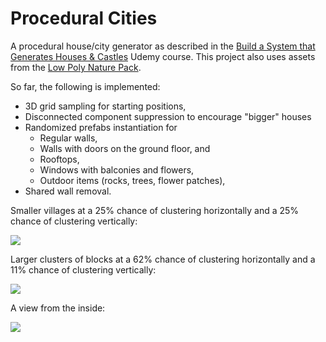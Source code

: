 # Procedural Cities

A procedural house/city generator as described in the [Build a System that Generates Houses & Castles](https://www.udemy.com/course/unity-5-build-a-system-that-generates-houses-castles-auto) Udemy course.
This project also uses assets from the [Low Poly Nature Pack](https://free3d.com/3d-model/free-low-poly-nature-pack-16603.html).

So far, the following is implemented:

- 3D grid sampling for starting positions,
- Disconnected component suppression to encourage "bigger" houses
- Randomized prefabs instantiation for
  - Regular walls,
  - Walls with doors on the ground floor, and
  - Rooftops,
  - Windows with balconies and flowers,
  - Outdoor items (rocks, trees, flower patches),
- Shared wall removal.

Smaller villages at a 25% chance of
clustering horizontally and a 25% chance
of clustering vertically:

![](.readme/added-outdoor-assets.jpg)

Larger clusters of blocks at a 62% chance of clustering horizontally and a 11% chance of
clustering vertically:

![](.readme/bigger-clusters.jpg)

A view from the inside:

![](.readme/roofs-and-doors-interior.jpg)
